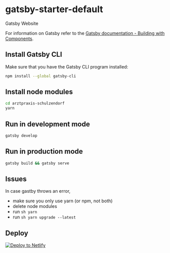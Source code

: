 # gatsby-starter-default
Gatsby Website 

For information on Gatsby refer to the [Gatsby documentation - Building with Components](https://www.gatsbyjs.org/docs/building-with-components/).

## Install Gatsby CLI

Make sure that you have the Gatsby CLI program installed:
```sh
npm install --global gatsby-cli
```


## Install node modules

```sh
cd arztpraxis-schulzendorf
yarn
```

## Run in development mode 

```sh
gatsby develop
```

## Run in production mode 

```sh
gatsby build && gatsby serve
```

## Issues

In case gastby throws an error, 
 - make sure you only use yarn (or npm, not both)
 - delete node modules
 - run ```sh yarn```
 - run ```sh yarn upgrade --latest```



## Deploy

[![Deploy to Netlify](https://www.netlify.com/img/deploy/button.svg)](https://app.netlify.com/start/deploy?repository=https://github.com/gatsbyjs/gatsby-starter-default)
